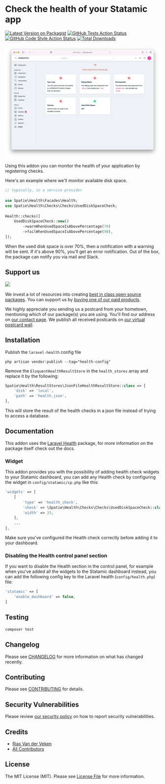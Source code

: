 # Check the health of your Statamic app

[![Latest Version on Packagist](https://img.shields.io/packagist/v/spatie/statamic-health.svg?style=flat-square)](https://packagist.org/packages/spatie/statamic-health)
[![GitHub Tests Action Status](https://img.shields.io/github/workflow/status/spatie/statamic-health/run-tests?label=tests)](https://github.com/spatie/statamic-health/actions?query=workflow%3Arun-tests+branch%3Amain)
[![GitHub Code Style Action Status](https://img.shields.io/github/workflow/status/spatie/statamic-health/Check%20&%20fix%20styling?label=code%20style)](https://github.com/spatie/statamic-health/actions?query=workflow%3A"Check+%26+fix+styling"+branch%3Amain)
[![Total Downloads](https://img.shields.io/packagist/dt/spatie/statamic-health.svg?style=flat-square)](https://packagist.org/packages/spatie/statamic-health)

![Screenshot](./docs/screenshot.png)

Using this addon you can monitor the health of your application by registering checks.

Here's an example where we'll monitor available disk space.

```php
// typically, in a service provider

use Spatie\Health\Facades\Health;
use Spatie\Health\Checks\Checks\UsedDiskSpaceCheck;

Health::checks([
    UsedDiskSpaceCheck::new()
        ->warnWhenUsedSpaceIsAbovePercentage(70)
        ->failWhenUsedSpaceIsAbovePercentage(90),
]);
```

When the used disk space is over 70%, then a notification with a warning will be sent. If it's above 90%, you'll get an error notification. Out of the box, the package can notify you via mail and Slack.

## Support us

[<img src="https://github-ads.s3.eu-central-1.amazonaws.com/statamic-health.jpg?t=1" width="419px" />](https://spatie.be/github-ad-click/statamic-health)

We invest a lot of resources into creating [best in class open source packages](https://spatie.be/open-source). You can support us by [buying one of our paid products](https://spatie.be/open-source/support-us).

We highly appreciate you sending us a postcard from your hometown, mentioning which of our package(s) you are using. You'll find our address on [our contact page](https://spatie.be/about-us). We publish all received postcards on [our virtual postcard wall](https://spatie.be/open-source/postcards).

## Installation

Publish the `laravel-health` config file

```shell
php artisan vendor:publish --tag="health-config"
```

Remove the `EloquentHealthResultStore` in the `health_stores` array and replace it by the following:

```php
Spatie\Health\ResultStores\JsonFileHealthResultStore::class => [
    'disk' => 'local',
    'path' => 'health.json',
],
```

This will store the result of the health checks in a json file instead of trying to access a database.

## Documentation

This addon uses the [Laravel Health](https://spatie.be/docs/laravel-health) package, for more information on the package itself check out the docs.

### Widget

This addon provides you with the possibility of adding health check widgets to your Statamic dashboard, you can add any Health check by configuring the widget in `config/statamic/cp.php` like this:

```php
'widgets' => [
    [
        'type' => 'health_check',
        'check' => \Spatie\Health\Checks\Checks\UsedDiskSpaceCheck::class,
        'width' => 33,
    ],
    ...
],
```

Make sure you've configured the Health check correctly before adding it to your dashboard.

### Disabling the Health control panel section

If you want to disable the Health section in the control panel, for example when you've added all the widgets to the Statamic dashboard instead, you can add the following config key to the Laravel health (`config/health.php`) file:

```php
'statamic' => [
    'enable_dashboard' => false,
]
```

## Testing

```bash
composer test
```

## Changelog

Please see [CHANGELOG](CHANGELOG.md) for more information on what has changed recently.

## Contributing

Please see [CONTRIBUTING](.github/CONTRIBUTING.md) for details.

## Security Vulnerabilities

Please review [our security policy](../../security/policy) on how to report security vulnerabilities.

## Credits

- [Rias Van der Veken](https://github.com/riasvdv)
- [All Contributors](../../contributors)

## License

The MIT License (MIT). Please see [License File](LICENSE.md) for more information.
